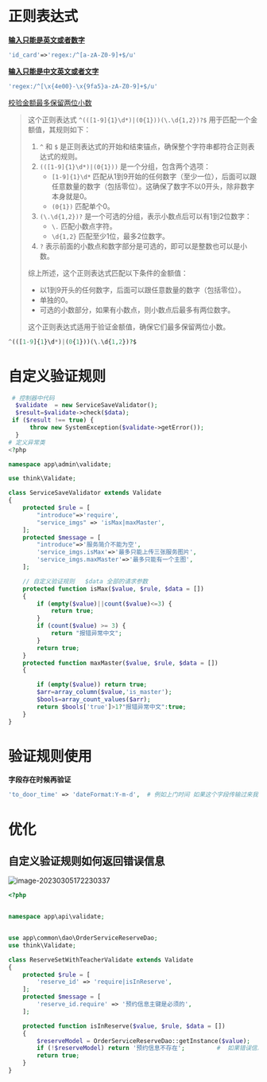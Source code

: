 # 正则表达式

[**输入只能是英文或者数字**](https://zhidao.baidu.com/question/1674617561258447347.html)

```php
'id_card'=>'regex:/^[a-zA-Z0-9]+$/u'        
```

[**输入只能是中文英文或者文字**](https://www.cnblogs.com/PHP0222wangdong/p/11360166.html)

```php
'regex:/^[\x{4e00}-\x{9fa5}a-zA-Z0-9]+$/u'
```

[校验金额最多保留两位小数](https://blog.csdn.net/weixin_43968234/article/details/88865306)

> 这个正则表达式 `^(([1-9]{1}\d*)|(0{1}))(\.\d{1,2})?$` 用于匹配一个金额值，其规则如下：
>
> 1. `^` 和 `$` 是正则表达式的开始和结束锚点，确保整个字符串都符合正则表达式的规则。
> 2. `(([1-9]{1}\d*)|(0{1}))` 是一个分组，包含两个选项：
>    - `[1-9]{1}\d*` 匹配从1到9开始的任何数字（至少一位），后面可以跟任意数量的数字（包括零位）。这确保了数字不以0开头，除非数字本身就是0。
>    - `(0{1})` 匹配单个0。
> 3. `(\.\d{1,2})?` 是一个可选的分组，表示小数点后可以有1到2位数字：
>    - `\.` 匹配小数点字符。
>    - `\d{1,2}` 匹配至少1位，最多2位数字。
> 4. `?` 表示前面的小数点和数字部分是可选的，即可以是整数也可以是小数。
>
> 综上所述，这个正则表达式匹配以下条件的金额值：
>
> - 以1到9开头的任何数字，后面可以跟任意数量的数字（包括零位）。
> - 单独的0。
> - 可选的小数部分，如果有小数点，则小数点后最多有两位数字。
>
> 这个正则表达式适用于验证金额值，确保它们最多保留两位小数。

```php
^(([1-9]{1}\d*)|(0{1}))(\.\d{1,2})?$
```



# 自定义验证规则

```php
 # 控制器中代码 
  $validate  = new ServiceSaveValidator();
  $result=$validate->check($data);
 if ($result !== true) {
      throw new SystemException($validate->getError());
  }
# 定义异常类
<?php

namespace app\admin\validate;

use think\Validate;

class ServiceSaveValidator extends Validate
{
    protected $rule = [
        "introduce"=>'require',
        "service_imgs" => 'isMax|maxMaster',
    ];
    protected $message = [
        "introduce"=>'服务简介不能为空',
        'service_imgs.isMax'=>'最多只能上传三张服务图片',
        'service_imgs.maxMaster'=>'最多只能有一个主图',
    ];

    // 自定义验证规则   $data 全部的请求参数
    protected function isMax($value, $rule, $data = [])
    {
        if (empty($value)||count($value)<=3) {
            return true;
        }
        if (count($value) >= 3) {
            return "报错异常中文";
        }
        return true;
    }
    protected function maxMaster($value, $rule, $data = [])
    {

        if (empty($value)) return true;
        $arr=array_column($value,'is_master');
        $bools=array_count_values($arr);
        return $bools['true']>1?"报错异常中文":true;
    }
}
```

#  验证规则使用

**字段存在时候再验证**

```php
'to_door_time' => 'dateFormat:Y-m-d',  # 例如上门时间 如果这个字段传输过来我们在判断是不是时间格式
```

#  优化

## 自定义验证规则如何返回错误信息

![image-20230305172230337](https://gitee.com/yaolliuyang/blogImages/raw/master/blogImages/image-20230305172230337.png)

```php
<?php


namespace app\api\validate;


use app\common\dao\OrderServiceReserveDao;
use think\Validate;

class ReserveSetWithTeacherValidate extends Validate
{
    protected $rule = [
        'reserve_id' => 'require|isInReserve',
    ];
    protected $message = [
        'reserve_id.require' => '预约信息主键是必须的',
    ];

    protected function isInReserve($value, $rule, $data = [])
    {
        $reserveModel = OrderServiceReserveDao::getInstance($value);
        if (!$reserveModel) return '预约信息不存在';         #  如果错误信息直接返回文字即可
        return true;
    }
}
```

